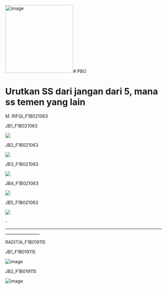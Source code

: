 <img width="216" alt="image" src="https://github.com/Macchyy/PRAK-PBO-KLP6/assets/148021980/11be7303-75e7-44a4-b545-4977354eefc3"># PBO
<h1>Urutkan SS dari jangan dari 5, mana ss temen yang lain</h1>  

<p>M. RIFQI_F1B021063</p>
<p>JB1_F1B021063</p> 
<img src="https://github.com/Macchyy/PBO/assets/148258930/587c65ec-b62f-4879-a40d-8b0ac5816c1b">
<p>JB2_F1B021063</p>
<img src="https://github.com/Macchyy/PBO/assets/148258930/1b0f8064-9df5-4332-bd28-26ab8e97622f">
<p>JB3_F1B021063</p>
<img src="https://github.com/Macchyy/PBO/assets/148258930/e1dfa5ec-c6b0-4797-90cd-af4b3f02ad65">
<p>JB4_F1B021063</p>
<img src="https://github.com/Macchyy/PBO/assets/148258930/8adf14f6-72b7-4716-8bfb-68a97e5b4c14">
<p>JB5_F1B021063</p>
<img src="https://github.com/Macchyy/PBO/assets/148258930/7d9a5b21-956d-40cb-8e04-858c5d6fde67">

-_______________________________________________________________________________________________
<p>RADITIA_F1B019115</p>
<p>JB1_F1B019115</p> 
<img  alt="image" src="https://github.com/Macchyy/PRAK-PBO-KLP6/assets/148021980/c5e8aaa1-a556-472c-881e-adcde9d9a5fb">
<p>JB2_F1B019115</p> 
<img  alt="image" src="https://github.com/Macchyy/PRAK-PBO-KLP6/assets/148021980/af44e726-9b91-45f3-abbf-d9460c1b50af">
